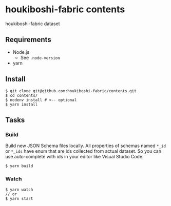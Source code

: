 # houkiboshi-fabric contents

houkiboshi-fabric dataset

## Requirements

- Node.js
  - See `.node-version`
- yarn

## Install

``` console
$ git clone git@github.com:houkiboshi-fabric/contents.git
$ cd contents/
$ nodenv install # <-- optional
$ yarn install
```

## Tasks

### Build

Build new JSON Schema files locally.
All properties of schemas named `*_id` or `*_ids` have enum that
are ids collected from actual dataset. So you can use auto-complete with ids
in your editor like Visual Studio Code.

```console
$ yarn build
```

### Watch

```console
$ yarn watch
// or
$ yarn start
```
